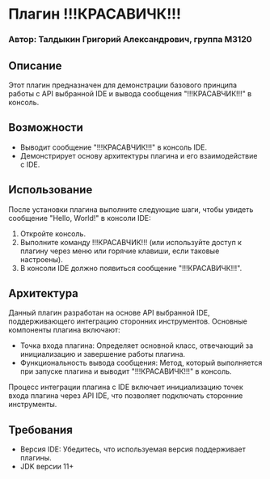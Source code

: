 # Плагин !!!КРАСАВИЧК!!!

### Автор:  Талдыкин Григорий Александрович, группа М3120

## Описание

Этот плагин предназначен для демонстрации базового принципа работы с API выбранной IDE и вывода сообщения "!!!КРАСАВЧИК!!!" в консоль. 

## Возможности

- Выводит сообщение "!!!КРАСАВЧИК!!!" в консоль IDE.
- Демонстрирует основу архитектуры плагина и его взаимодействие с IDE.


## Использование

После установки плагина выполните следующие шаги, чтобы увидеть сообщение "Hello, World!" в консоли IDE:
1. Откройте консоль.
2. Выполните команду !!!КРАСАВЧИК!!! (или используйте доступ к плагину через меню или горячие клавиши, если таковые настроены).
3. В консоли IDE должно появиться сообщение "!!!КРАСАВИЧК!!!".

## Архитектура

Данный плагин разработан на основе API выбранной IDE, поддерживающего интеграцию сторонних инструментов. Основные компоненты плагина включают:

- Точка входа плагина: Определяет основной класс, отвечающий за инициализацию и завершение работы плагина.
- Функциональность вывода сообщения: Метод, который выполняется при запуске плагина и выводит "!!!КРАСАВИЧК!!!" в консоль.
  
Процесс интеграции плагина с IDE включает инициализацию точек входа плагина через API IDE, что позволяет подключать сторонние инструменты.

## Требования

- Версия IDE: Убедитесь, что используемая версия поддерживает плагины.
- JDK версии 11+
